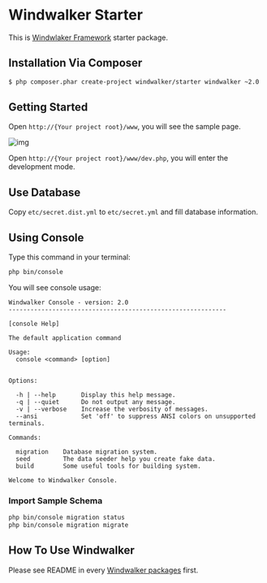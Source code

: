 # Windwalker Starter

This is [Windwlaker Framework](https://github.com/ventoviro/windwalker) starter package.

## Installation Via Composer

``` bash
$ php composer.phar create-project windwalker/starter windwalker ~2.0
```

## Getting Started

Open `http://{Your project root}/www`, you will see the sample page.

![img](https://cloud.githubusercontent.com/assets/1639206/5558343/48e86a7e-8d5e-11e4-86c6-43819ed5ccb7.jpg)

Open `http://{Your project root}/www/dev.php`, you will enter the development mode.

## Use Database

Copy `etc/secret.dist.yml` to `etc/secret.yml` and fill database information.

## Using Console

Type this command in your terminal:

``` bash
php bin/console
```

You will see console usage:

```
Windwalker Console - version: 2.0
------------------------------------------------------------

[console Help]

The default application command

Usage:
  console <command> [option]


Options:

  -h | --help       Display this help message.
  -q | --quiet      Do not output any message.
  -v | --verbose    Increase the verbosity of messages.
  --ansi            Set 'off' to suppress ANSI colors on unsupported terminals.

Commands:

  migration    Database migration system.
  seed         The data seeder help you create fake data.
  build        Some useful tools for building system.

Welcome to Windwalker Console.
```

### Import Sample Schema

``` bash
php bin/console migration status
php bin/console migration migrate
```

## How To Use Windwalker

Please see README in every [Windwalker packages](https://github.com/ventoviro) first.
